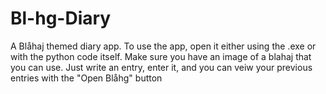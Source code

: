 # Bl-hg-Diary
A Blåhaj themed diary app.
To use the app, open it either using the .exe or with the python code itself. Make sure you have an image of a blahaj that you can use. Just write an entry, enter it, and you can veiw your previous entries with the "Open Blåhg" button

